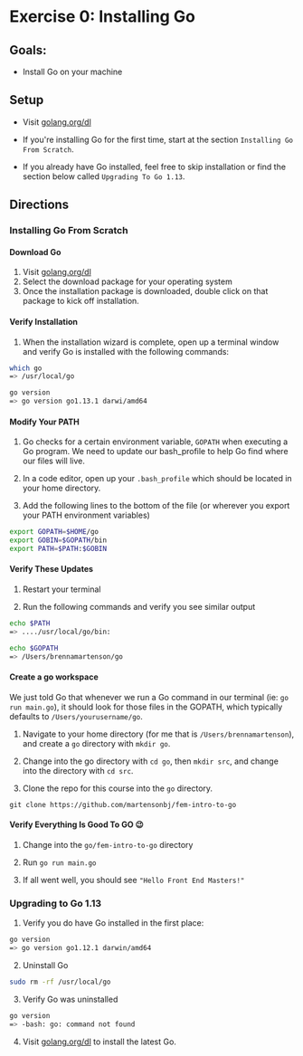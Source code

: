 # Exercise 0: Installing Go

## Goals: 
- Install Go on your machine

## Setup 
- Visit [golang.org/dl](https://golang.org/dl)

- If you're installing Go for the first time, start at the section `Installing Go From Scratch`.

- If you already have Go installed, feel free to skip installation or find the section below called `Upgrading To Go 1.13`. 

## Directions

### Installing Go From Scratch

#### Download Go
1. Visit [golang.org/dl](https://golang.org/dl) 
2. Select the download package for your operating system
3. Once the installation package is downloaded, double click on that package to kick off installation. 

#### Verify Installation
1. When the installation wizard is complete, open up a terminal window and verify Go is installed with the following commands: 

```bash
which go
=> /usr/local/go

go version
=> go version go1.13.1 darwi/amd64
```

#### Modify Your PATH 

1. Go checks for a certain environment variable, `GOPATH` when executing a Go program. We need to update our bash_profile to help Go find where our files will live.

2. In a code editor, open up your `.bash_profile` which should be located in your home directory. 

3. Add the following lines to the bottom of the file (or wherever you export your PATH environment variables)

```bash
export GOPATH=$HOME/go
export GOBIN=$GOPATH/bin
export PATH=$PATH:$GOBIN
```

#### Verify These Updates

1. Restart your terminal

2. Run the following commands and verify you see similar output

```bash
echo $PATH
=> ..../usr/local/go/bin: 

echo $GOPATH
=> /Users/brennamartenson/go
```

#### Create a go workspace

We just told Go that whenever we run a Go command in our terminal (ie: `go run main.go`), it should look for those files in the GOPATH, which typically defaults to `/Users/yourusername/go`. 

1. Navigate to your home directory (for me that is `/Users/brennamartenson`), and create a `go` directory with `mkdir go`.

2. Change into the go directory with `cd go`, then `mkdir src`, and change into the directory with `cd src`.

3. Clone the repo for this course into the `go` directory.

`git clone https://github.com/martensonbj/fem-intro-to-go`

#### Verify Everything Is Good To GO 😉

1. Change into the `go/fem-intro-to-go` directory

2. Run `go run main.go`

3. If all went well, you should see `"Hello Front End Masters!"`


### Upgrading to Go 1.13

1. Verify you do have Go installed in the first place:

```bash
go version 
=> go version go1.12.1 darwin/amd64
```

2. Uninstall Go

```bash
sudo rm -rf /usr/local/go
```

3. Verify Go was uninstalled

```bash
go version
=> -bash: go: command not found
```

4. Visit [golang.org/dl](https://golang.org/dl) to install the latest Go.


